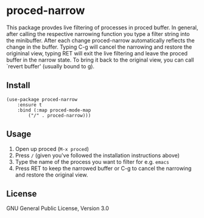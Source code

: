 # proced-narrow

This package provdes live filtering of processes in proced buffer.  In general, after calling the
respective narrowing function you type a filter string into the minibuffer.  After each change
proced-narrow automatically reflects the change in the buffer.  Typing C-g will cancel the narrowing
and restore the origininal view, typing RET will exit the live filtering and leave the proced buffer
in the narrow state.  To bring it back to the original view, you can call `revert buffer' (usually
bound to g).

## Install

```
(use-package proced-narrow
    :ensure t
    :bind (:map proced-mode-map
        ("/" . proced-narrow)))
```

## Usage

1. Open up proced (`M-x proced`)
2. Press `/` (given you've followed the installation instructions
above)
3. Type the name of the process you want to filter for e.g. `emacs`
4. Press RET to keep the narrowed buffer or C-g to cancel the narrowing and restore the original
   view.

## License

GNU General Public License, Version 3.0
